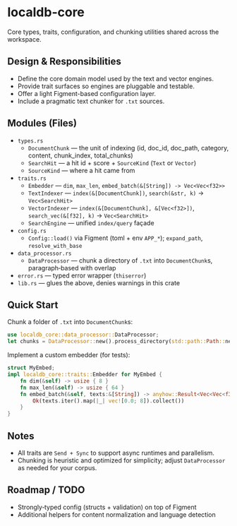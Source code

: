 # localdb-core

Core types, traits, configuration, and chunking utilities shared across the workspace.

## Design & Responsibilities

- Define the core domain model used by the text and vector engines.
- Provide trait surfaces so engines are pluggable and testable.
- Offer a light Figment-based configuration layer.
- Include a pragmatic text chunker for `.txt` sources.

## Modules (Files)

- `types.rs`
  - `DocumentChunk` — the unit of indexing (id, doc_id, doc_path, category, content, chunk_index, total_chunks)
  - `SearchHit` — a hit id + score + `SourceKind` (`Text` or `Vector`)
  - `SourceKind` — where a hit came from
- `traits.rs`
  - `Embedder` — `dim`, `max_len`, `embed_batch(&[String]) -> Vec<Vec<f32>>`
  - `TextIndexer` — `index(&[DocumentChunk])`, `search(&str, k)` → `Vec<SearchHit>`
  - `VectorIndexer` — `index(&[DocumentChunk], &[Vec<f32>])`, `search_vec(&[f32], k)` → `Vec<SearchHit>`
  - `SearchEngine` — unified `index/query` façade
- `config.rs`
  - `Config::load()` via Figment (toml + env `APP_*`); `expand_path`, `resolve_with_base`
- `data_processor.rs`
  - `DataProcessor` — chunk a directory of `.txt` into `DocumentChunk`s, paragraph‑based with overlap
- `error.rs` — typed error wrapper (`thiserror`)
- `lib.rs` — glues the above, denies warnings in this crate

## Quick Start

Chunk a folder of `.txt` into `DocumentChunk`s:

```rust
use localdb_core::data_processor::DataProcessor;
let chunks = DataProcessor::new().process_directory(std::path::Path::new("dev_data/txt"))?;
```

Implement a custom embedder (for tests):

```rust
struct MyEmbed;
impl localdb_core::traits::Embedder for MyEmbed {
    fn dim(&self) -> usize { 8 }
    fn max_len(&self) -> usize { 64 }
    fn embed_batch(&self, texts:&[String]) -> anyhow::Result<Vec<Vec<f32>>> {
        Ok(texts.iter().map(|_| vec![0.0; 8]).collect())
    }
}
```

## Notes

- All traits are `Send + Sync` to support async runtimes and parallelism.
- Chunking is heuristic and optimized for simplicity; adjust `DataProcessor` as needed for your corpus.

## Roadmap / TODO

- Strongly‑typed config (structs + validation) on top of Figment
- Additional helpers for content normalization and language detection

